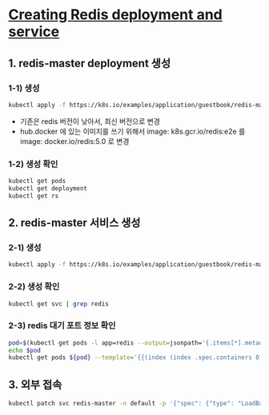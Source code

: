 # [Creating Redis deployment and service](https://kubernetes.io/docs/tasks/access-application-cluster/port-forward-access-application-cluster/)

## 1. redis-master deployment 생성

### 1-1) 생성

```sh
kubectl apply -f https://k8s.io/examples/application/guestbook/redis-master-deployment.yaml
```

- 기존은 redis 버전이 낮아서, 최신 버전으로 변경
- hub.docker 에 있는 이미지를 쓰기 위해서 image: k8s.gcr.io/redis:e2e 를 image: docker.io/redis:5.0 로 변경

### 1-2) 생성 확인

```sh
kubectl get pods
kubectl get deployment
kubectl get rs
```

## 2. redis-master 서비스 생성

### 2-1) 생성

```sh
kubectl apply -f https://k8s.io/examples/application/guestbook/redis-master-service.yaml
```

### 2-2) 생성 확인

```sh
kubectl get svc | grep redis
```

### 2-3) redis 대기 포트 정보 확인

```sh
pod=$(kubectl get pods -l app=redis --output=jsonpath='{.items[*].metadata.name}')
echo $pod
kubectl get pods ${pod} --template='{{(index (index .spec.containers 0).ports 0).containerPort}}{{"\n"}}'
```

## 3. 외부 접속

```sh
kubectl patch svc redis-master -n default -p '{"spec": {"type": "LoadBalancer", "externalIPs":["192.168.0.80"]}}'
```
